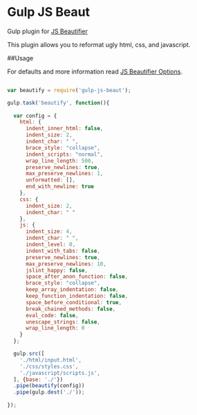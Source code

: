 # Gulp JS Beaut

Gulp plugin for [JS Beautifier](https://github.com/beautify-web/js-beautify)

This plugin allows you to reformat ugly html, css, and javascript.

##Usage

For defaults and more information read [JS Beautifier Options](https://github.com/beautify-web/js-beautify#options).

```javascript

var beautify = require('gulp-js-beaut');

gulp.task('beautify', function(){
  
  var config = {
    html: {
      indent_inner_html: false,
      indent_size: 2,
      indent_char: " ",
      brace_style: "collapse",
      indent_scripts: "normal",
      wrap_line_length: 500,
      preserve_newlines: true,
      max_preserve_newlines: 1,
      unformatted: [],
      end_with_newline: true
    },
    css: { 
      indent_size: 2,
      indent_char: " "
    },
    js: { 
      indent_size: 4,
      indent_char: " ",
      indent_level: 0,
      indent_with_tabs: false,
      preserve_newlines: true,
      max_preserve_newlines: 10,
      jslint_happy: false,
      space_after_anon_function: false,
      brace_style: "collapse",
      keep_array_indentation: false,
      keep_function_indentation: false,
      space_before_conditional: true,
      break_chained_methods: false,
      eval_code: false,
      unescape_strings: false,
      wrap_line_length: 0
    }
  };

  gulp.src([
    './html/input.html',
    './css/styles.css',
    './javascript/scripts.js',
  ], {base: './'})
  .pipe(beautify(config))
  .pipe(gulp.dest('./'));
  
});

```

